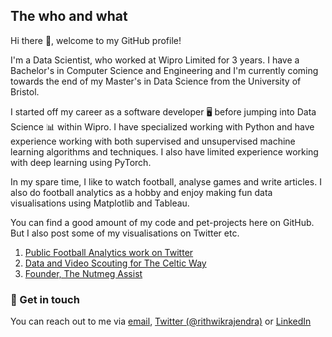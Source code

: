 ## The who and what

Hi there 👋, welcome to my GitHub profile! 

I'm a Data Scientist, who worked at Wipro Limited for 3 years. I have a Bachelor's in Computer Science and Engineering and I'm currently coming towards the end of my Master's in Data Science from the University of Bristol.

I started off my career as a software developer 🖥️ before jumping into Data Science 📊 within Wipro. I have specialized working with Python and have experience working with both supervised and unsupervised machine learning algorithms and techniques. I also have limited experience working with deep learning using PyTorch.

In my spare time, I like to watch football, analyse games and write articles. I also do football analytics as a hobby and enjoy making fun data visualisations using Matplotlib and Tableau.

You can find a good amount of my code and pet-projects here on GitHub. But I also post some of my visualisations on Twitter etc.

1. [Public Football Analytics work on Twitter](https://twitter.com/i/events/1438470740441976843?s=20)
2. [Data and Video Scouting for The Celtic Way](https://www.celticway.co.uk/author/profile/297344.Rithwik_Rajendran/)
3. [Founder, The Nutmeg Assist](https://nutmegassist.com/)

### 📮 Get in touch

You can reach out to me via [email](mailto:rithwikrajendran@gmail.com), [Twitter (@rithwikrajendra)](https://twitter.com/rithwikrajendra) or [LinkedIn](https://www.linkedin.com/in/rithwikrajendran/)


<!--
**rithwikrajendran/rithwikrajendran** is a ✨ _special_ ✨ repository because its `README.md` (this file) appears on your GitHub profile.

Here are some ideas to get you started:

- 🔭 I’m currently working on ...
- 🌱 I’m currently learning ...
- 👯 I’m looking to collaborate on ...
- 🤔 I’m looking for help with ...
- 💬 Ask me about ...
- 📫 How to reach me: ...
- 😄 Pronouns: ...
- ⚡ Fun fact: ...
-->
